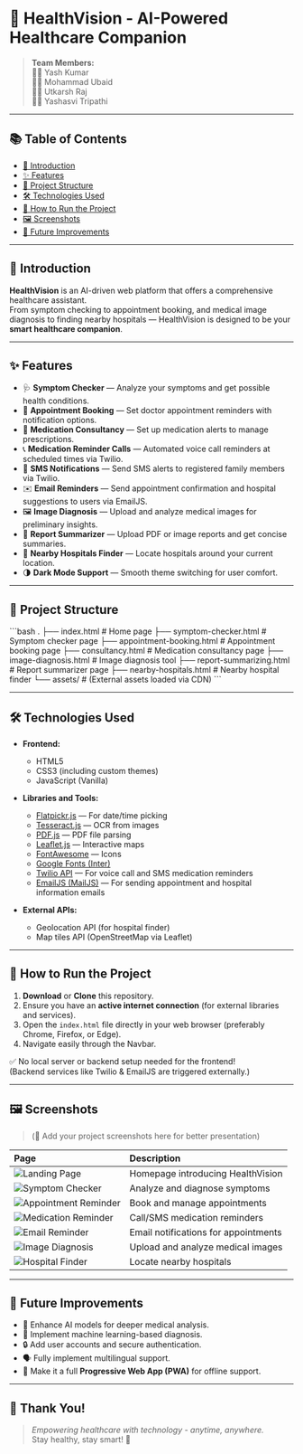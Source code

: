 
# 🏥 HealthVision - AI-Powered Healthcare Companion

> **Team Members:**  
> 👨‍💻 Yash Kumar  
> 👨‍💻 Mohammad Ubaid  
> 👨‍💻 Utkarsh Raj  
> 👨‍💻 Yashasvi Tripathi  

---

## 📚 Table of Contents
- [📖 Introduction](#-introduction)
- [✨ Features](#-features)
- [📂 Project Structure](#-project-structure)
- [🛠️ Technologies Used](#-technologies-used)
- [🚀 How to Run the Project](#-how-to-run-the-project)
- [🖼️ Screenshots](#-screenshots)
- [🌟 Future Improvements](#-future-improvements)

---

## 📖 Introduction
**HealthVision** is an AI-driven web platform that offers a comprehensive healthcare assistant.  
From symptom checking to appointment booking, and medical image diagnosis to finding nearby hospitals — HealthVision is designed to be your **smart healthcare companion**.

---

## ✨ Features
- 🩺 **Symptom Checker** — Analyze your symptoms and get possible health conditions.
- 📅 **Appointment Booking** — Set doctor appointment reminders with notification options.
- 💊 **Medication Consultancy** — Set up medication alerts to manage prescriptions.
- 📞 **Medication Reminder Calls** — Automated voice call reminders at scheduled times via Twilio.
- 📩 **SMS Notifications** — Send SMS alerts to registered family members via Twilio.
- ✉️ **Email Reminders** — Send appointment confirmation and hospital suggestions to users via EmailJS.
- 🖼️ **Image Diagnosis** — Upload and analyze medical images for preliminary insights.
- 📄 **Report Summarizer** — Upload PDF or image reports and get concise summaries.
- 🏥 **Nearby Hospitals Finder** — Locate hospitals around your current location.
- 🌗 **Dark Mode Support** — Smooth theme switching for user comfort.

---

## 📂 Project Structure
\`\`\`bash
.
├── index.html                 # Home page
├── symptom-checker.html        # Symptom checker page
├── appointment-booking.html    # Appointment booking page
├── consultancy.html            # Medication consultancy page
├── image-diagnosis.html        # Image diagnosis tool
├── report-summarizing.html     # Report summarizer page
├── nearby-hospitals.html       # Nearby hospital finder
└── assets/                     # (External assets loaded via CDN)
\`\`\`

---

## 🛠️ Technologies Used
- **Frontend:**  
  - HTML5  
  - CSS3 (including custom themes)  
  - JavaScript (Vanilla)

- **Libraries and Tools:**  
  - [Flatpickr.js](https://flatpickr.js.org/) — For date/time picking
  - [Tesseract.js](https://tesseract.projectnaptha.com/) — OCR from images
  - [PDF.js](https://mozilla.github.io/pdf.js/) — PDF file parsing
  - [Leaflet.js](https://leafletjs.com/) — Interactive maps
  - [FontAwesome](https://fontawesome.com/) — Icons
  - [Google Fonts (Inter)](https://fonts.google.com/specimen/Inter)
  - [Twilio API](https://www.twilio.com/) — For voice call and SMS medication reminders
  - [EmailJS (MailJS)](https://www.emailjs.com/) — For sending appointment and hospital information emails

- **External APIs:**  
  - Geolocation API (for hospital finder)  
  - Map tiles API (OpenStreetMap via Leaflet)

---

## 🚀 How to Run the Project
1. **Download** or **Clone** this repository.
2. Ensure you have an **active internet connection** (for external libraries and services).
3. Open the `index.html` file directly in your web browser (preferably Chrome, Firefox, or Edge).
4. Navigate easily through the Navbar.

✅ No local server or backend setup needed for the frontend!  
(Backend services like Twilio & EmailJS are triggered externally.)

---

## 🖼️ Screenshots
> (📸 Add your project screenshots here for better presentation)

| Page | Description |
| :--- | :--- |
| ![Landing Page](#) | Homepage introducing HealthVision |
| ![Symptom Checker](#) | Analyze and diagnose symptoms |
| ![Appointment Reminder](#) | Book and manage appointments |
| ![Medication Reminder](#) | Call/SMS medication reminders |
| ![Email Reminder](#) | Email notifications for appointments |
| ![Image Diagnosis](#) | Upload and analyze medical images |
| ![Hospital Finder](#) | Locate nearby hospitals |

---

## 🌟 Future Improvements
- 🔗 Enhance AI models for deeper medical analysis.
- 🧠 Implement machine learning-based diagnosis.
- 🔒 Add user accounts and secure authentication.
- 🗣️ Fully implement multilingual support.
- 📱 Make it a full **Progressive Web App (PWA)** for offline support.

---

## 🙏 Thank You!
> _Empowering healthcare with technology - anytime, anywhere._  
> Stay healthy, stay smart! 💚  
